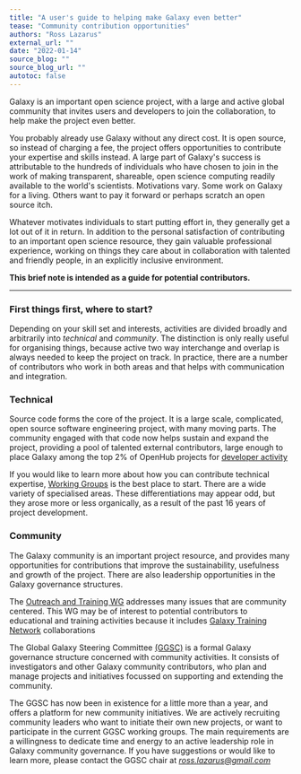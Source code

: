 ```yaml
---
title: "A user's guide to helping make Galaxy even better"
tease: "Community contribution opportunities"
authors: "Ross Lazarus"
external_url: ""
date: "2022-01-14"
source_blog: ""
source_blog_url: ""
autotoc: false
---
```


Galaxy is an important open science project, with a large and active global community that invites users and developers to join the collaboration, to help make the project even better.

You probably already use Galaxy without any direct cost. It is open source, so instead of charging a fee, the project offers opportunities to contribute your expertise and skills instead. A large part of Galaxy's success is attributable to the hundreds of individuals who have chosen to join in the work of making transparent,
shareable, open science computing readily available to the world's scientists. Motivations vary. Some work on Galaxy for a living. Others want to pay it forward or perhaps scratch an open source itch.

Whatever motivates individuals to start putting effort in, they generally get a lot out of it in return. In addition to the personal satisfaction of contributing to an important open science resource, they gain valuable professional experience, working on things they care about in collaboration with talented and friendly people, in an explicitly inclusive environment.

**This brief note is intended as a guide for potential contributors.**

---

### First things first, where to start?

Depending on your skill set and interests, activities are divided broadly and arbitrarily into *technical* and *community*. The distinction is only really useful for organising things, because active two way interchange and overlap is always needed to keep the project on track. In practice, there are a number of contributors who work in both areas and that helps with communication and integration.

### Technical
Source code forms the core of the project. It is a large scale, complicated, open source software engineering project, with many moving parts. The community engaged with that code now helps sustain and expand the project, providing a pool of talented external contributors, large enough to place Galaxy among the top 2% of OpenHub projects for [developer activity](https://www.openhub.net/p/galaxybx/factoids#FactoidAgeVeryOld)

If you would like to learn more about how you can contribute technical expertise, [Working Groups](https://galaxyproject.org/community/wg/) is the best place to start. There are a wide variety of specialised areas. These differentiations may appear odd, but they arose more or less organically, as a result of the past 16 years of project development.

### Community
The Galaxy community is an important project resource, and provides many opportunities for contributions that improve the sustainability, usefulness and growth of the project. There are also leadership opportunities in the Galaxy governance structures.

The [Outreach and Training WG](https://galaxyproject.org/community/wg/) addresses many issues that are community centered. This WG may be of interest to potential contributors to educational and training activities because it includes [Galaxy Training Network](https://training.galaxyproject.org/) collaborations

The Global Galaxy Steering Committee
[(GGSC)](https://galaxyproject.org/community/steering/) is a formal Galaxy governance structure concerned with community activities. It consists of investigators and other Galaxy community contributors, who plan and manage projects and initiatives focussed on supporting and extending the community.

The GGSC has now been in existence for a little more than a year, and offers a platform for new community initiatives. We are actively recruiting community leaders who want to initiate their own new projects, or want to participate in the current GGSC working groups. The main requirements are a willingness to dedicate time and energy to an active leadership role in Galaxy community governance. If you have suggestions or would like to learn more, please contact the GGSC chair at *ross.lazarus@gmail.com*
